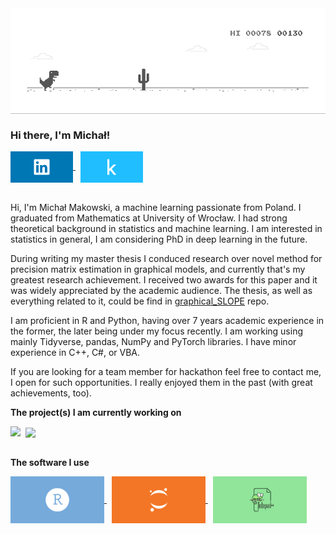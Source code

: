 <a href="https://github.com/mmaku/nn_scratch">
  <img align="center" src="https://raw.githubusercontent.com/mmaku/mmaku/master/graphics/dino.gif" />
</a>

### Hi there, I'm Michał!

<a href="https://www.linkedin.com/in/mchlmakowski/">
  <img align="center" alt="Michał Makowski | LinkedIn" width="100px" src="https://raw.githubusercontent.com/mmaku/mmaku/master/graphics/linkedin.svg" />
</a>
&nbsp
<a href="https://www.kaggle.com/mmaxon">
  <img align="center" alt="Michał M. | Kaggle" width="100px" src="https://raw.githubusercontent.com/mmaku/mmaku/master/graphics/kaggle.svg" />
</a>

<br />
<br />

Hi, I'm Michał Makowski, a machine learning passionate from Poland. I graduated from Mathematics at University of Wrocław. I had strong theoretical background in statistics and machine learning. I am interested in statistics in general, I am considering PhD in deep learning in the future.

During writing my master thesis I conduced research over novel method for precision matrix estimation in graphical models, and currently that's my greatest research achievement. I received two awards for this paper and it was widely appreciated by the academic audience. The thesis, as well as everything related to it, could be find in [graphical_SLOPE](https://github.com/mmaku/graphical_SLOPE) repo.

I am proficient in R and Python, having over 7 years academic experience in the former, the later being under my focus recently. I am working using mainly Tidyverse, pandas, NumPy and PyTorch libraries. I have minor experience in C++, C#, or VBA.

If you are looking for a team member for hackathon feel free to contact me, I open for such opportunities. I really enjoyed them in the past (with great achievements, too).

**The project(s) I am currently working on**  

<a href="https://github.com/mmaku/Kaggle_conways_game">
  <img align="left" src="https://github-readme-stats.vercel.app/api/pin/?username=mmaku&repo=Kaggle_conways_game&theme=dracula" />
</a>
&nbsp
<a href="https://github.com/mmaku/nn_scratch">
  <img align="center" src="https://github-readme-stats.vercel.app/api/pin/?username=mmaku&repo=nn_scratch&theme=dracula" />
</a>

<br />
<br />

**The software I use**  

<a href="https://rstudio.com/">
  <img align="center" alt="RStudio" width="150px" src="https://raw.githubusercontent.com/mmaku/mmaku/master/graphics/rstudio.svg" />
</a>
&nbsp
<a href="https://jupyter.org/">
  <img align="center" alt="Jupyter" width="150px" src="https://raw.githubusercontent.com/mmaku/mmaku/master/graphics/jupyter.svg" />
</a>
&nbsp
<a href="https://notepad-plus-plus.org/">
  <img align="center" alt="Notepad++" width="150px" src="https://raw.githubusercontent.com/mmaku/mmaku/master/graphics/npp.svg" />
</a>
